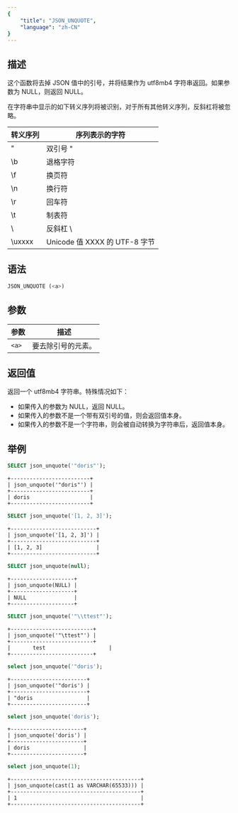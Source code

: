 ```yaml
---
{
    "title": "JSON_UNQUOTE",
    "language": "zh-CN"
}
---
```


## 描述
这个函数将去掉 JSON 值中的引号，并将结果作为 utf8mb4 字符串返回。如果参数为 NULL，则返回 NULL。

在字符串中显示的如下转义序列将被识别，对于所有其他转义序列，反斜杠将被忽略。

| 转义序列 | 序列表示的字符                |
|----------|-------------------------------|
| \"       | 双引号 "                      |
| \b       | 退格字符                      |
| \f       | 换页符                        |
| \n       | 换行符                        |
| \r       | 回车符                        |
| \t       | 制表符                        |
| \\       | 反斜杠 \                      |
| \uxxxx   | Unicode 值 XXXX 的 UTF-8 字节 |


## 语法
```sql
JSON_UNQUOTE (<a>)
```

## 参数
| 参数 | 描述                                                     |
|------|--------------------------------------------------------|
| `<a>` | 要去除引号的元素。 |

## 返回值
返回一个 utf8mb4 字符串。特殊情况如下：
* 如果传入的参数为 NULL，返回 NULL。
* 如果传入的参数不是一个带有双引号的值，则会返回值本身。
* 如果传入的参数不是一个字符串，则会被自动转换为字符串后，返回值本身。

## 举例
```sql
SELECT json_unquote('"doris"');
```

```text
+-------------------------+
| json_unquote('"doris"') |
+-------------------------+
| doris                   |
+-------------------------+
```
```sql
SELECT json_unquote('[1, 2, 3]');
```
```text
+---------------------------+
| json_unquote('[1, 2, 3]') |
+---------------------------+
| [1, 2, 3]                 |
+---------------------------+
```
```sql
SELECT json_unquote(null);
```
```text
+--------------------+
| json_unquote(NULL) |
+--------------------+
| NULL               |
+--------------------+
```
```sql
SELECT json_unquote('"\\ttest"');
```
```text
+--------------------------+
| json_unquote('"\ttest"') |
+--------------------------+
|       test                    |
+--------------------------+
```
```sql
select json_unquote('"doris');
```
```text
+------------------------+
| json_unquote('"doris') |
+------------------------+
| "doris                 |
+------------------------+
```
```sql
select json_unquote('doris');
```
```text
+-----------------------+
| json_unquote('doris') |
+-----------------------+
| doris                 |
+-----------------------+
```
```sql
select json_unquote(1);
```
```text
+-----------------------------------------+
| json_unquote(cast(1 as VARCHAR(65533))) |
+-----------------------------------------+
| 1                                       |
+-----------------------------------------+
```
